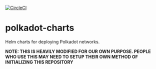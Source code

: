 [![CircleCI](https://circleci.com/gh/w3f/polkadot-charts.svg?style=svg)](https://circleci.com/gh/w3f/polkadot-charts)

# polkadot-charts

Helm charts for deploying Polkadot networks.


**NOTE: THIS IS HEAVILY MODIFIED FOR OUR OWN PURPOSE. PEOPLE WHO USE THIS MAY NEED TO SETUP THEIR OWN METHOD OF INITIALIZING THIS REPOSITORY**
